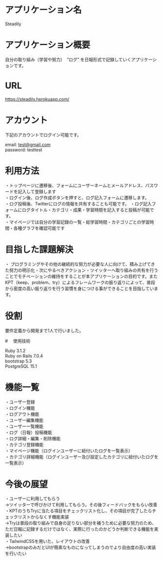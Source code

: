 # アプリケーション名

Steadily

# アプリケーション概要
自分の取り組み（学習や努力）　”ログ” を日報形式で記録していくアプリケーションです。

# URL

https://steadily.herokuapp.com/

# アカウント
下記のアカウントでログイン可能です。

email: test@gmail.com  
password: testtest

# 利用方法
・トップページに遷移後、フォームにユーザーネームとメールアドレス、パスワードを記入して登録します  
・ログイン後、ログ作成ボタンを押すと、ログ記入フォームに遷移します。  
・ログ投稿後、Twitterにログの情報を共有することも可能です。
・ログ記入フォームにログタイトル・カテゴリ・成果・学習時間を記入すると投稿が可能です。  
・マイページでは自分の学習記録の一覧・総学習時間・カテゴリごとの学習時間・各種グラフを確認可能です  

# 目指した課題解決
・ プログラミングやその他の継続的な努力が必要な人に向けて、積み上げてきた努力の明示化・次にやるべきアクション・ツイッターへ取り組みの共有を行うことでモチベーションの維持をすることが本アプリケーションの目的です。またKPT（keep、problem、try）によるフレームワークの振り返りによって、普段から密度の高い振り返りを行う習慣を身につける事ができることを目指しています。

# 役割
要件定義から開発まで1人で行いました。

#　 使用技術

Ruby 3.1.2  
Ruby on Rails 7.0.4  
bootstrap 5.3  
PostgreSQL 15.1  

# 機能一覧  
・ユーザー登録  
・ログイン機能  
・ログアウト機能  
・ユーザー編集機能  
・ユーザー一覧機能  
・ログ（日報）投稿機能  
・ログ詳細・編集・削除機能  
・カテゴリ登録機能  
・マイページ機能（ログインユーザーに紐付いたログを一覧表示）  
・カテゴリ詳細機能（ログインユーザー及び設定したカテゴリに紐付いたログを一覧表示）  

# 今後の展望  
・ユーザーに利用してもらう  
→ツイッターで呼びかけて利用してもらう。その後フィードバックをもらい改善  
・KPTのうちTryに当たる項目をチェックリスト化し、その項目が完了したらチェックリストからなくす機能実装  
→Tryは普段の取り組みで自身の足りない部分を補うために必要な努力のため、ただ日報に記録するだけではなく、実際に行ったのかどうか判断できる機能を実装したい  
・TailwindCSSを用いた、レイアウトの改善  
→bootstrapのみだとUIが簡素なものになってしまうのでより自由度の高い実装を行いたい  
